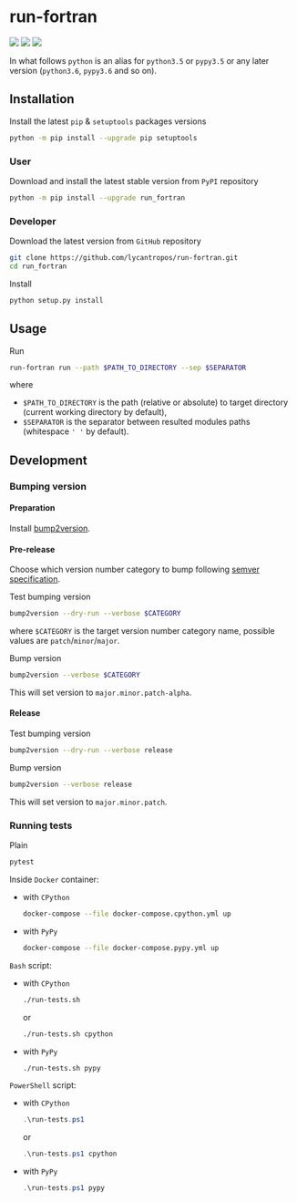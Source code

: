 run-fortran
===========

[![](https://dev.azure.com/lycantropos/run-fortran/_apis/build/status/lycantropos.run-fortran?branchName=master)](https://dev.azure.com/lycantropos/run-fortran/_build/latest?branchName=master "Azure Pipelines")
[![](https://img.shields.io/github/license/lycantropos/run-fortran.svg)](https://github.com/lycantropos/run-fortran/blob/master/LICENSE "License")
[![](https://badge.fury.io/py/run-fortran.svg)](https://badge.fury.io/py/run-fortran "PyPI")

In what follows `python` is an alias for `python3.5` or `pypy3.5`
or any later version (`python3.6`, `pypy3.6` and so on).

Installation
------------

Install the latest `pip` & `setuptools` packages versions
```bash
python -m pip install --upgrade pip setuptools
```

### User

Download and install the latest stable version from `PyPI` repository
```bash
python -m pip install --upgrade run_fortran
```

### Developer

Download the latest version from `GitHub` repository
```bash
git clone https://github.com/lycantropos/run-fortran.git
cd run_fortran
```

Install
```bash
python setup.py install
```

Usage
-----

Run
```bash
run-fortran run --path $PATH_TO_DIRECTORY --sep $SEPARATOR
```
where 
- `$PATH_TO_DIRECTORY` is the path (relative or absolute) to target directory 
(current working directory by default),
- `$SEPARATOR` is the separator between resulted modules paths 
(whitespace `' '` by default).

Development
-----------

### Bumping version

#### Preparation

Install
[bump2version](https://github.com/c4urself/bump2version#installation).

#### Pre-release

Choose which version number category to bump following [semver
specification](http://semver.org/).

Test bumping version
```bash
bump2version --dry-run --verbose $CATEGORY
```

where `$CATEGORY` is the target version number category name, possible
values are `patch`/`minor`/`major`.

Bump version
```bash
bump2version --verbose $CATEGORY
```

This will set version to `major.minor.patch-alpha`. 

#### Release

Test bumping version
```bash
bump2version --dry-run --verbose release
```

Bump version
```bash
bump2version --verbose release
```

This will set version to `major.minor.patch`.

### Running tests

Plain
```bash
pytest
```

Inside `Docker` container:
- with `CPython`
  ```bash
  docker-compose --file docker-compose.cpython.yml up
  ```
- with `PyPy`
  ```bash
  docker-compose --file docker-compose.pypy.yml up
  ```

`Bash` script:
- with `CPython`
  ```bash
  ./run-tests.sh
  ```
  or
  ```bash
  ./run-tests.sh cpython
  ```

- with `PyPy`
  ```bash
  ./run-tests.sh pypy
  ```

`PowerShell` script:
- with `CPython`
  ```powershell
  .\run-tests.ps1
  ```
  or
  ```powershell
  .\run-tests.ps1 cpython
  ```
- with `PyPy`
  ```powershell
  .\run-tests.ps1 pypy
  ```

